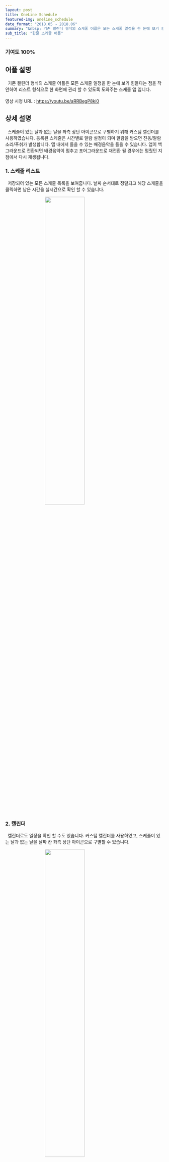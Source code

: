 ```yaml
---
layout: post
title: OneLine Schedule
featured-img: oneline_schedule
date_format: "2018.05 ~ 2018.06"
summary: "&nbsp; 기존 캘린더 형식의 스케줄 어플은 모든 스케줄 일정을 한 눈에 보기 힘들다는 점을 착안하여 리스트 형식으로 한 화면에 관리 할 수 있도록 도와주는 스케줄 앱입니다."
sub_title: "한줄 스케줄 어플"
---
```


### 기여도 100%

## 어플 설명

&nbsp;&nbsp;기존 캘린더 형식의 스케줄 어플은 모든 스케줄 일정을 한 눈에 보기 힘들다는 점을 착안하여 리스트 형식으로 한 화면에 관리 할 수 있도록 도와주는 스케줄 앱	입니다.
<br><br>
영상 시청 URL : https://youtu.be/aRRBegP8ki0

## 상세 설명

&nbsp;&nbsp;스케줄이 있는 날과 없는 날을 좌측 상단 아이콘으로 구별하기 위해 커스텀  캘린더를 사용하였습니다.
등록된 스케줄은 시간별로 알람 설정이 되며 알람을 받으면 진동/알람소리/푸쉬가 발생합니다.
앱 내에서 들을 수 있는 배경음악을 들을 수 있습니다.
앱이 백그라운드로 전환되면 배경음악이 멈추고 포어그라운드로 재전환 될 경우에는 멈췄던 지점에서 다시 재생됩니다.

### 1. 스케줄 리스트

&nbsp;&nbsp;저장되어 있는 모든 스케줄 목록을 보여줍니다. 날짜 순서대로 정렬되고 해당 스케줄을 클릭하면 남은 시간을 실시간으로 확인 할 수 있습니다.

<img src="http://k2y1231.github.io/assets/img/posts/oneline_schedule/schedule_list.png" style="width:auto;height:50%;margin-left:auto;margin-right:auto;display:block;"/>

### 2. 캘린더

&nbsp;&nbsp;캘린더로도 일정을 확인 할 수도 있습니다. 커스텀 캘린더를 사용하였고, 스케줄이 있는 날과 없는 날을 날짜 칸 좌측 상단 아이콘으로 구별할 수 있습니다.

<img src="http://k2y1231.github.io/assets/img/posts/oneline_schedule/calendar.png" style="width:auto;height:50%;margin-left:auto;margin-right:auto;display:block;"/>

### 3. 스케줄 작성

&nbsp;&nbsp;스케줄 작성시 텍스트/이미지 등록이 가능합니다.

<center>
<img src="http://k2y1231.github.io/assets/img/posts/oneline_schedule/write_schedule.png" style="width:auto;height:50%;margin-left:auto;margin-right:auto;display:inline-block;"/>
<img src="http://k2y1231.github.io/assets/img/posts/oneline_schedule/image_add.png" style="width:auto;height:50%;margin-left:auto;margin-right:auto;display:inline-block;"/>
</center>

### 4. 알람

&nbsp;&nbsp;등록된 스케줄은 시간별로 알람 설정이 되며 알람을 받으면 진동/알람소리/푸쉬가 발생합니다.

<img src="http://k2y1231.github.io/assets/img/posts/oneline_schedule/alarm.png" style="width:auto;height:50%;margin-left:auto;margin-right:auto;display:block;"/>

### 5. 설정 및 배경음악

&nbsp;&nbsp;앱 내에서 들을 수 있는 배경음악을 들을 수 있습니다. 앱이 백그라운드로 전환되면 배경음악이 멈추고 포어그라운드로 재전환 될 경우에는 멈췄던 지점에서 다시 재생됩니다.

<img src="http://k2y1231.github.io/assets/img/posts/oneline_schedule/background_music.png" style="width:auto;height:50%;margin-left:auto;margin-right:auto;display:block;"/>




